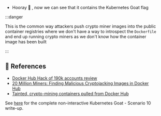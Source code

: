 * Hooray 🥳 , now we can see that it contains the Kubernetes Goat flag

:::danger

This is the common way attackers push crypto miner images into the public container registries where we don't have a way to introspect the `Dockerfile` and end up running crypto miners as we don't know how the container image has been built

:::

## 🔖 References

* [Docker Hub Hack of 190k accounts review](https://medium.com/madhuakula/some-tips-to-review-docker-hub-hack-of-190k-accounts-addcd602aade)
* [20 Million Miners: Finding Malicious Cryptojacking Images in Docker Hub](https://unit42.paloaltonetworks.com/malicious-cryptojacking-images/)
* [Tainted, crypto-mining containers pulled from Docker Hub](https://techcrunch.com/2018/06/15/tainted-crypto-mining-containers-pulled-from-docker-hub/)

See [here](https://madhuakula.com/kubernetes-goat/docs/scenarios/scenario-10) for the complete non-interactive Kubernetes Goat - Scenario 10 write-up.
